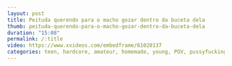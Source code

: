 ```yaml
---
layout: post
title: Peituda querendo para o macho gozar dentro da buceta dela
thumb: peituda-querendo-para-o-macho-gozar-dentro-da-buceta-dela
duration: "15:08"
permalink: /:title
video: https://www.xvideos.com/embedframe/61020137
categories: teen, hardcore, amateur, homemade, young, POV, pussyfucking, huge-tits, big-ass, big-tits, reverse-cowgirl, 18yo, big-cock, big-boobs, pawg, big-natural-tits, bouncing-tits, cum-inside-pussy, tinder, curvy-teen
---
```

